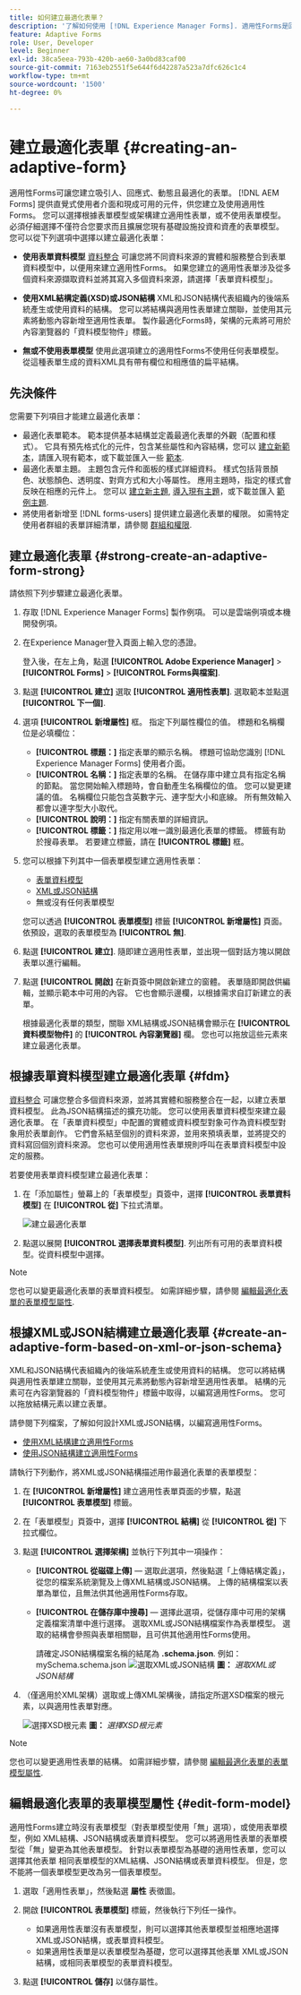 ```yaml
---
title: 如何建立最適化表單？
description: '了解如何使用 [!DNL Experience Manager Forms]. 適用性Forms是回應式HTML5表單，可簡化資訊收集和處理。 進一步了解如何根據表單資料模型和XML或JSON結構建立最適化表單。 '
feature: Adaptive Forms
role: User, Developer
level: Beginner
exl-id: 38ca5eea-793b-420b-ae60-3a0bd83caf00
source-git-commit: 7163eb2551f5e644f6d42287a523a7dfc626c1c4
workflow-type: tm+mt
source-wordcount: '1500'
ht-degree: 0%

---
```


# 建立最適化表單 {#creating-an-adaptive-form}

適用性Forms可讓您建立吸引人、回應式、動態且最適化的表單。 [!DNL AEM Forms] 提供直覺式使用者介面和現成可用的元件，供您建立及使用適用性Forms。 您可以選擇根據表單模型或架構建立適用性表單，或不使用表單模型。 必須仔細選擇不僅符合您要求而且擴展您現有基礎設施投資和資產的表單模型。 您可以從下列選項中選擇以建立最適化表單：

* **使用表單資料模型**
   [資料整合](data-integration.md) 可讓您將不同資料來源的實體和服務整合到表單資料模型中，以便用來建立適用性Forms。 如果您建立的適用性表單涉及從多個資料來源擷取資料並將其寫入多個資料來源，請選擇「表單資料模型」。

   <!--  * **Using an XDP Form Template**
   It is an ideal form model if you have investments in XFA-based or XDP forms. It provides a direct way to convert your XFA-based forms into Adaptive Forms. Any existing XFA rules are retained in the associated Adaptive Forms. The resulting Adaptive Forms support XFA constructs, such as validations, events, properties, and patterns. -->

* **使用XML結構定義(XSD)或JSON結構**
XML和JSON結構代表組織內的後端系統產生或使用資料的結構。 您可以將結構與適用性表單建立關聯，並使用其元素將動態內容新增至適用性表單。 製作最適化Forms時，架構的元素將可用於內容瀏覽器的「資料模型物件」標籤。

* **無或不使用表單模型**
使用此選項建立的適用性Forms不使用任何表單模型。 從這種表單生成的資料XML具有帶有欄位和相應值的扁平結構。

## 先決條件

您需要下列項目才能建立最適化表單：

* 最適化表單範本。 範本提供基本結構並定義最適化表單的外觀（配置和樣式）。 它具有預先格式化的元件，包含某些屬性和內容結構，您可以 [建立新範本](template-editor.md)，請匯入現有範本，或下載並匯入一些 [範本](https://documentcloud.adobe.com/link/track?uri=urn:aaid:scds:US:3f89abe1-0ece-492a-b5af-57c73badad52).
* 最適化表單主題。 主題包含元件和面板的樣式詳細資料。 樣式包括背景顏色、狀態顏色、透明度、對齊方式和大小等屬性。 應用主題時，指定的樣式會反映在相應的元件上。 您可以 [建立新主題](themes.md), [導入現有主題](import-export-forms-templates.md#uploading-a-theme)，或下載並匯入 [範例主題](https://documentcloud.adobe.com/link/track?uri=urn:aaid:scds:US:2779f80e-16ba-4cd1-a96f-8e2b53f3be25).
* 將使用者新增至 [!DNL forms-users] 提供建立最適化表單的權限。 如需特定使用者群組的表單詳細清單，請參閱 [群組和權限](forms-groups-privileges-tasks.md).

## 建立最適化表單 {#strong-create-an-adaptive-form-strong}

請依照下列步驟建立最適化表單。

1. 存取 [!DNL Experience Manager Forms] 製作例項。 可以是雲端例項或本機開發例項。

1. 在Experience Manager登入頁面上輸入您的憑證。

   登入後，在左上角，點選 **[!UICONTROL Adobe Experience Manager]** > **[!UICONTROL Forms]** > **[!UICONTROL Forms與檔案]**.

1. 點選 **[!UICONTROL 建立]** 選取 **[!UICONTROL 適用性表單]**. 選取範本並點選 **[!UICONTROL 下一個]**.
1. 選項 **[!UICONTROL 新增屬性]** 框。 指定下列屬性欄位的值。 標題和名稱欄位是必填欄位：

   * **[!UICONTROL 標題：]** 指定表單的顯示名稱。 標題可協助您識別 [!DNL Experience Manager Forms] 使用者介面。
   * **[!UICONTROL 名稱：]** 指定表單的名稱。 在儲存庫中建立具有指定名稱的節點。 當您開始輸入標題時，會自動產生名稱欄位的值。 您可以變更建議的值。 名稱欄位只能包含英數字元、連字型大小和底線。 所有無效輸入都會以連字型大小取代。
   * **[!UICONTROL 說明：]** 指定有關表單的詳細資訊。
   * **[!UICONTROL 標籤：]** 指定用以唯一識別最適化表單的標籤。 標籤有助於搜尋表單。 若要建立標籤，請在 **[!UICONTROL 標籤]** 框。

1. 您可以根據下列其中一個表單模型建立適用性表單：

   * [表單資料模型](#fdm)

   <!--* [XFA form template](#create-an-adaptive-form-based-on-an-xfa-form-template)-->
   * [XML或JSON結構](#create-an-adaptive-form-based-on-xml-or-json-schema)
   * 無或沒有任何表單模型

   您可以透過 **[!UICONTROL 表單模型]** 標籤 **[!UICONTROL 新增屬性]** 頁面。 依預設，選取的表單模型為 **[!UICONTROL 無]**.

1. 點選 **[!UICONTROL 建立]**. 隨即建立適用性表單，並出現一個對話方塊以開啟表單以進行編輯。

1. 點選 **[!UICONTROL 開啟]** 在新頁簽中開啟新建立的窗體。 表單隨即開啟供編輯，並顯示範本中可用的內容。 它也會顯示邊欄，以根據需求自訂新建立的表單。

   根據最適化表單的類型，關聯 <!--XFA form template, -->XML結構或JSON結構會顯示在 **[!UICONTROL 資料模型物件]** 的 **[!UICONTROL 內容瀏覽器]** 欄。 您也可以拖放這些元素來建立最適化表單。

## 根據表單資料模型建立最適化表單 {#fdm}

[資料整合](data-integration.md) 可讓您整合多個資料來源，並將其實體和服務整合在一起，以建立表單資料模型。 此為JSON結構描述的擴充功能。 您可以使用表單資料模型來建立最適化表單。 在「表單資料模型」中配置的實體或資料模型對象可作為資料模型對象用於表單創作。 它們會系結至個別的資料來源，並用來預填表單，並將提交的資料寫回個別資料來源。 您也可以使用適用性表單規則呼叫在表單資料模型中設定的服務。

若要使用表單資料模型建立最適化表單：

1. 在「添加屬性」螢幕上的「表單模型」頁簽中，選擇 **[!UICONTROL 表單資料模型]** 在 **[!UICONTROL 從]** 下拉式清單。

   ![建立最適化表單](assets/create-af-1-1.png)

1. 點選以展開 **[!UICONTROL 選擇表單資料模型]**. 列出所有可用的表單資料模型。從資料模型中選擇。

>[!NOTE]
>
>您也可以變更最適化表單的表單資料模型。 如需詳細步驟，請參閱 [編輯最適化表單的表單模型屬性](#edit-form-model).

## 根據XML或JSON結構建立最適化表單 {#create-an-adaptive-form-based-on-xml-or-json-schema}

XML和JSON結構代表組織內的後端系統產生或使用資料的結構。 您可以將結構與適用性表單建立關聯，並使用其元素將動態內容新增至適用性表單。 結構的元素可在內容瀏覽器的「資料模型物件」標籤中取得，以編寫適用性Forms。 您可以拖放結構元素以建立表單。

請參閱下列檔案，了解如何設計XML或JSON結構，以編寫適用性Forms。

* [使用XML結構建立適用性Forms](adaptive-form-xml-schema-form-model.md)
* [使用JSON結構建立適用性Forms](adaptive-form-json-schema-form-model.md)

請執行下列動作，將XML或JSON結構描述用作最適化表單的表單模型：

1. 在 **[!UICONTROL 新增屬性]** 建立適用性表單頁面的步驟，點選 **[!UICONTROL 表單模型]** 標籤。
1. 在「表單模型」頁簽中，選擇 **[!UICONTROL 結構]** 從 **[!UICONTROL 從]** 下拉式欄位。

1. 點選 **[!UICONTROL 選擇架構]** 並執行下列其中一項操作：

   * **[!UICONTROL 從磁碟上傳]**  — 選取此選項，然後點選「上傳結構定義」，從您的檔案系統瀏覽及上傳XML結構或JSON結構。 上傳的結構檔案以表單為單位，且無法供其他適用性Forms存取。
   * **[!UICONTROL 在儲存庫中搜尋]**  — 選擇此選項，從儲存庫中可用的架構定義檔案清單中進行選擇。 選取XML或JSON結構檔案作為表單模型。 選取的結構會參照與表單相關聯，且可供其他適用性Forms使用。

      請確定JSON結構檔案名稱的結尾為 **.schema.json**. 例如：mySchema.schema.json
   ![選取XML或JSON結構](assets/upload-schema.png)
   **圖：** *選取XML或JSON結構*

1. （僅適用於XML架構）選取或上傳XML架構後，請指定所選XSD檔案的根元素，以與適用性表單對應。

   ![選擇XSD根元素](assets/xsd-root-element.png)
   **圖：** *選擇XSD根元素*

>[!NOTE]
>
>您也可以變更適用性表單的結構。 如需詳細步驟，請參閱 [編輯最適化表單的表單模型屬性](#edit-form-model).

## 編輯最適化表單的表單模型屬性 {#edit-form-model}

適用性Forms建立時沒有表單模型（對表單模型使用「無」選項），或使用表單模型，例如 <!-- form template, --> XML結構、JSON結構或表單資料模型。 您可以將適用性表單的表單模型從「無」變更為其他表單模型。 針對以表單模型為基礎的適用性表單，您可以選擇其他表單 <!-- form template,--> 相同表單模型的XML結構、JSON結構或表單資料模型。 但是，您不能將一個表單模型更改為另一個表單模型。

1. 選取「適用性表單」，然後點選 **屬性** 表徵圖。
1. 開啟 **[!UICONTROL 表單模型]** 標籤，然後執行下列任一操作。

   * 如果適用性表單沒有表單模型，則可以選擇其他表單模型並相應地選擇 <!-- a form template, --> XML或JSON結構，或表單資料模型。
   * 如果適用性表單是以表單模型為基礎，您可以選擇其他表單 <!-- form template, --> XML或JSON結構，或相同表單模型的表單資料模型。

1. 點選 **[!UICONTROL 儲存]** 以儲存屬性。
